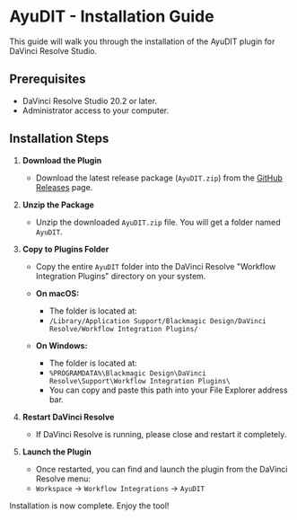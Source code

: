 # AyuDIT - Installation Guide

This guide will walk you through the installation of the AyuDIT plugin for DaVinci Resolve Studio.

## Prerequisites

- DaVinci Resolve Studio 20.2 or later.
- Administrator access to your computer.

## Installation Steps

1.  **Download the Plugin**
    -   Download the latest release package (`AyuDIT.zip`) from the [GitHub Releases](https://github.com/AyuTao/AyuDIT/releases) page.

2.  **Unzip the Package**
    -   Unzip the downloaded `AyuDIT.zip` file. You will get a folder named `AyuDIT`.

3.  **Copy to Plugins Folder**
    -   Copy the entire `AyuDIT` folder into the DaVinci Resolve "Workflow Integration Plugins" directory on your system.

    -   **On macOS:**
        -   The folder is located at:
        -   `/Library/Application Support/Blackmagic Design/DaVinci Resolve/Workflow Integration Plugins/`

    -   **On Windows:**
        -   The folder is located at:
        -   `%PROGRAMDATA%\Blackmagic Design\DaVinci Resolve\Support\Workflow Integration Plugins\`
        -   You can copy and paste this path into your File Explorer address bar.

4.  **Restart DaVinci Resolve**
    -   If DaVinci Resolve is running, please close and restart it completely.

5.  **Launch the Plugin**
    -   Once restarted, you can find and launch the plugin from the DaVinci Resolve menu:
    -   `Workspace` -> `Workflow Integrations` -> `AyuDIT`

Installation is now complete. Enjoy the tool!
